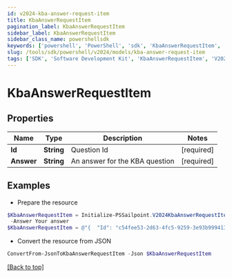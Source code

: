 ```yaml
---
id: v2024-kba-answer-request-item
title: KbaAnswerRequestItem
pagination_label: KbaAnswerRequestItem
sidebar_label: KbaAnswerRequestItem
sidebar_class_name: powershellsdk
keywords: ['powershell', 'PowerShell', 'sdk', 'KbaAnswerRequestItem', 'V2024KbaAnswerRequestItem'] 
slug: /tools/sdk/powershell/v2024/models/kba-answer-request-item
tags: ['SDK', 'Software Development Kit', 'KbaAnswerRequestItem', 'V2024KbaAnswerRequestItem']
---
```



# KbaAnswerRequestItem

## Properties

Name | Type | Description | Notes
------------ | ------------- | ------------- | -------------
**Id** | **String** | Question Id | [required]
**Answer** | **String** | An answer for the KBA question | [required]

## Examples

- Prepare the resource
```powershell
$KbaAnswerRequestItem = Initialize-PSSailpoint.V2024KbaAnswerRequestItem  -Id c54fee53-2d63-4fc5-9259-3e93b9994135 `
 -Answer Your answer
$KbaAnswerRequestItem = @"{  "Id": "c54fee53-2d63-4fc5-9259-3e93b9994135", "Answer": "Your answer" }"@
```

- Convert the resource from JSON
```powershell
ConvertFrom-JsonToKbaAnswerRequestItem -Json $KbaAnswerRequestItem
```


[[Back to top]](#) 

